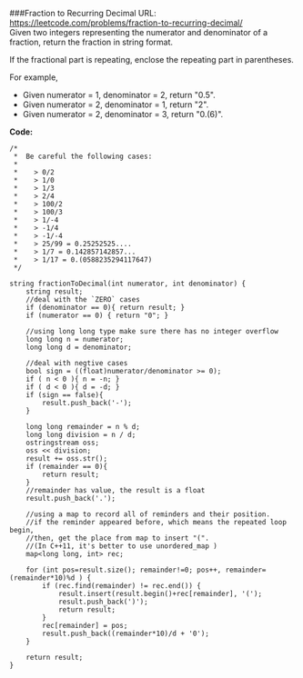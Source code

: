 ###Fraction to Recurring Decimal
URL: https://leetcode.com/problems/fraction-to-recurring-decimal/</br>
Given two integers representing the numerator and denominator of a fraction, return the fraction in string format.

If the fractional part is repeating, enclose the repeating part in parentheses.

For example,

- Given numerator = 1, denominator = 2, return "0.5".
- Given numerator = 2, denominator = 1, return "2".
- Given numerator = 2, denominator = 3, return "0.(6)".

__Code:__

	/*
	 *  Be careful the following cases:
	 *
	 *    > 0/2
	 *    > 1/0
	 *    > 1/3
	 *    > 2/4
	 *    > 100/2
	 *    > 100/3
	 *    > 1/-4
	 *    > -1/4
	 *    > -1/-4
	 *    > 25/99 = 0.25252525....
	 *    > 1/7 = 0.142857142857...
	 *    > 1/17 = 0.(0588235294117647)
	 */

	string fractionToDecimal(int numerator, int denominator) {
	    string result;
	    //deal with the `ZERO` cases
	    if (denominator == 0){ return result; }
	    if (numerator == 0) { return "0"; }

	    //using long long type make sure there has no integer overflow
	    long long n = numerator;
	    long long d = denominator;

	    //deal with negtive cases 
	    bool sign = ((float)numerator/denominator >= 0);
	    if ( n < 0 ){ n = -n; }
	    if ( d < 0 ){ d = -d; }
	    if (sign == false){
	        result.push_back('-');
	    }

	    long long remainder = n % d;
	    long long division = n / d;
	    ostringstream oss;
	    oss << division;
	    result += oss.str();
	    if (remainder == 0){
	        return result;
	    }
	    //remainder has value, the result is a float
	    result.push_back('.');

	    //using a map to record all of reminders and their position.
	    //if the reminder appeared before, which means the repeated loop begin, 
	    //then, get the place from map to insert "(".
	    //(In C++11, it's better to use unordered_map )
	    map<long long, int> rec;

	    for (int pos=result.size(); remainder!=0; pos++, remainder=(remainder*10)%d ) {
	        if (rec.find(remainder) != rec.end()) {
	            result.insert(result.begin()+rec[remainder], '(');
	            result.push_back(')');
	            return result;
	        }
	        rec[remainder] = pos;
	        result.push_back((remainder*10)/d + '0');
	    }

	    return result;
	}
